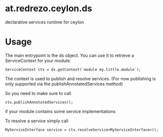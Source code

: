 at.redrezo.ceylon.ds
====================

declarative services runtime for ceylon

Usage
=====

The main entrypoint is the ds object. You can use it to retrieve a ServiceContext for your module:

    ServiceContext ctx = ds.getContext(`module my.little.module`);

The context is used to publish and resolve services. (For now publishing 
is only supported via the publishAnnotatedServices method)

So you need to make sure to call 

    ctx.publishAnnotatedServices();

if your module contains some service implementations


To resolve a service simply call

    MyServiceInterface service = ctx.resolveService<MyServiceInterface>();
   


